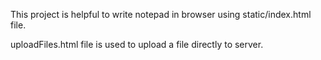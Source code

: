 This project is helpful to write notepad in browser using static/index.html file.

uploadFiles.html file is used to upload a file directly to server.
